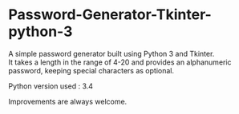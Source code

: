 # Password-Generator-Tkinter-python-3
A simple password generator built using Python 3 and Tkinter.   
It takes a length in the range of 4-20 and provides an alphanumeric password, keeping special characters as optional.   
      
Python version used : 3.4   
    
Improvements are always welcome.
